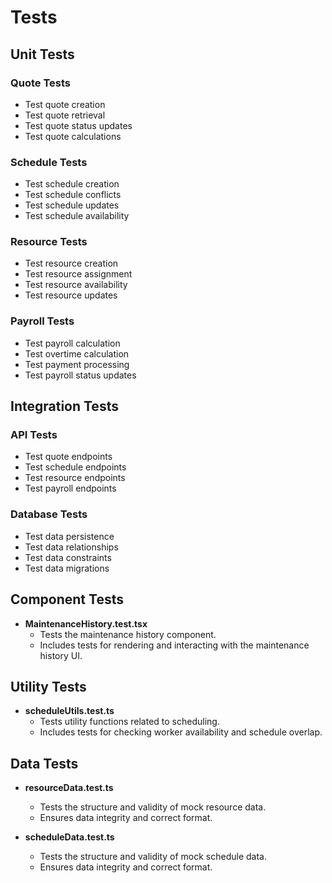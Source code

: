 # Tests

## Unit Tests

### Quote Tests
- Test quote creation
- Test quote retrieval
- Test quote status updates
- Test quote calculations

### Schedule Tests
- Test schedule creation
- Test schedule conflicts
- Test schedule updates
- Test schedule availability

### Resource Tests
- Test resource creation
- Test resource assignment
- Test resource availability
- Test resource updates

### Payroll Tests
- Test payroll calculation
- Test overtime calculation
- Test payment processing
- Test payroll status updates

## Integration Tests

### API Tests
- Test quote endpoints
- Test schedule endpoints
- Test resource endpoints
- Test payroll endpoints

### Database Tests
- Test data persistence
- Test data relationships
- Test data constraints
- Test data migrations

## Component Tests

- **MaintenanceHistory.test.tsx**
  - Tests the maintenance history component.
  - Includes tests for rendering and interacting with the maintenance history UI.

## Utility Tests

- **scheduleUtils.test.ts**
  - Tests utility functions related to scheduling.
  - Includes tests for checking worker availability and schedule overlap.

## Data Tests

- **resourceData.test.ts**
  - Tests the structure and validity of mock resource data.
  - Ensures data integrity and correct format.

- **scheduleData.test.ts**
  - Tests the structure and validity of mock schedule data.
  - Ensures data integrity and correct format. 